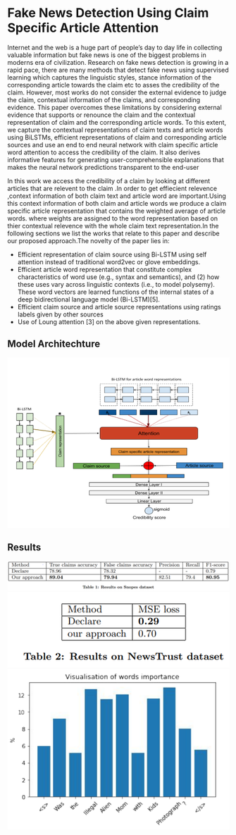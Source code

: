 # Fake News Detection Using Claim Specific Article Attention
Internet and the web is a huge part of people’s day to day life in collecting valuable information but fake news is one of the biggest problems in moderns era of civilization. Research on fake news detection is growing in a rapid pace, there are many methods that detect fake news using supervised learning which captures the linguistic styles, stance  information of the corresponding article towards the claim etc to asses the credibility of the claim. However, most works do not consider the external evidence to judge the claim, contextual information of the claims, and corresponding evidence. This paper overcomes these limitations by considering external evidence that supports or renounce the claim and the contextual representation of claim and the corresponding article words. To this extent, we capture the contextual representations of claim texts and article words using BiLSTMs, efficient representations of claim and corresponding article sources and use an end to end neural network with claim specific article word attention to access the credibility of the claim. It also derives informative features for generating user-comprehensible explanations that makes the neural network predictions transparent to the end-user

In this work we access the credibility of a claim by looking at different articles that are relevent to the claim .In order
to get effiecient relevence ,context information of both claim text and article word are important.Using this context information of both claim and article words we produce a claim specific article representation that contains the weighted average of article words. where weights are assigned to the word representation based on thier contextual relevence with the whole claim text representation.In the following sections we list the works that relate to this paper and describe our proposed approach.The novelty of the paper lies in:
* Efficient representation of claim source using Bi-LSTM using self attention instead of traditional word2vec or glove embeddings.
* Efficient article word representation that constitute complex characteristics of word use (e.g., syntax and semantics), and (2) how these uses vary across linguistic contexts (i.e., to model polysemy). These word vectors are learned functions of the internal states of a deep bidirectional language model (Bi-LSTM)[5].
* Efficient claim source and article source representations using ratings labels given by other sources
* Use of Loung attention [3] on the above given representations.

## Model Architechture
![image of architecture](architecture.PNG)

## Results

![alt-text-1](results_snopes.PNG "Resutls on Snopes dataset") 
![alt-text-2](newstrust_dataset.PNG "Results on NewsTrust datset")
![Attention](attention_importance.PNG "Visualization of Self Attention Weights")

